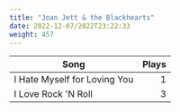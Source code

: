 ```yaml
---
title: "Joan Jett & the Blackhearts"
date: 2022-12-07/2022T23:22:33
weight: 457
---
```




 Song | Plays 
----- | -----:
I Hate Myself for Loving You | 1
I Love Rock 'N Roll | 3
